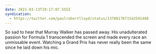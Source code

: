 ```yaml
---
date: 2021-03-13T19:17:07.555Z
syndication:
  - https://twitter.com/paulrobertlloyd/status/1370817071542591488
---
```

So sad to hear that Murray Walker has passed away. His unadulterated passion for Formula 1 transcended the screen and made every race an unmissable event. Watching a Grand Prix has never really been the same since he laid down his mic.
